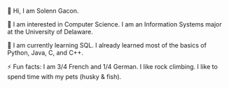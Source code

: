 👋 Hi, I am Solenn Gacon.

👀 I am interested in Computer Science.
I am an Information Systems major at the University of Delaware.

🌱 I am currently learning SQL.
I already learned most of the basics of Python, Java, C, and C++.

⚡ Fun facts:
  I am 3/4 French and 1/4 German.
  I like rock climbing.
  I like to spend time with my pets (husky & fish).
